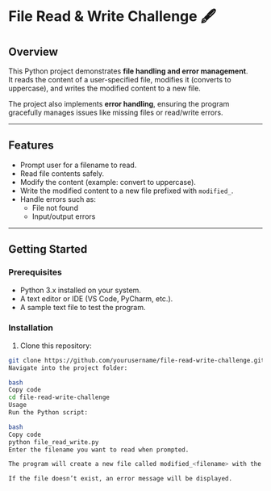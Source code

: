 # File Read & Write Challenge 🖋️

## Overview

This Python project demonstrates **file handling and error management**.  
It reads the content of a user-specified file, modifies it (converts to uppercase), and writes the modified content to a new file.

The project also implements **error handling**, ensuring the program gracefully manages issues like missing files or read/write errors.

---

## Features

- Prompt user for a filename to read.
- Read file contents safely.
- Modify the content (example: convert to uppercase).
- Write the modified content to a new file prefixed with `modified_`.
- Handle errors such as:
  - File not found
  - Input/output errors

---

## Getting Started

### Prerequisites

- Python 3.x installed on your system.
- A text editor or IDE (VS Code, PyCharm, etc.).
- A sample text file to test the program.

### Installation

1. Clone this repository:

```bash
git clone https://github.com/yourusername/file-read-write-challenge.git
Navigate into the project folder:

bash
Copy code
cd file-read-write-challenge
Usage
Run the Python script:

bash
Copy code
python file_read_write.py
Enter the filename you want to read when prompted.

The program will create a new file called modified_<filename> with the modified content.

If the file doesn’t exist, an error message will be displayed.

```
